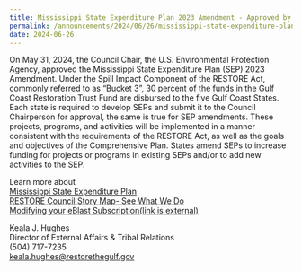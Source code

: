 ```yaml
---
title: Mississippi State Expenditure Plan 2023 Amendment - Approved by RESTORE Council Chair
permalink: /announcements/2024/06/26/mississippi-state-expenditure-plan-2023-amendment-approved-restore-council-0/
date: 2024-06-26
---
```


On May 31, 2024, the Council Chair, the U.S. Environmental Protection Agency, approved the Mississippi State Expenditure Plan (SEP) 2023 Amendment. Under the Spill Impact Component of the RESTORE Act, commonly referred to as “Bucket 3”, 30 percent of the funds in the Gulf Coast Restoration Trust Fund are disbursed to the five Gulf Coast States. Each state is required to develop SEPs and submit it to the Council Chairperson for approval, the same is true for SEP amendments. These projects, programs, and activities will be implemented in a manner consistent with the requirements of the RESTORE Act, as well as the goals and objectives of the Comprehensive Plan. States amend SEPs to increase funding for projects or programs in existing SEPs and/or to add new activities to the SEP.

Learn more about  
[Mississippi State Expenditure Plan](/spill-impact-component/mississippi)  
[RESTORE Council Story Map- See What We Do](https://restorethegulf.maps.arcgis.com/apps/MapSeries/index.html?appid=fc84cd0bac7540839a43b56936a529ca)  
[Modifying your eBlast Subscription(link is external)](https://gcc02.safelinks.protection.outlook.com/?url=https%3A%2F%2Fwww.restorethegulf.gov%2Fapps%2Feblast%2FModifyInformation.aspx&data=05%7C02%7Celwilson%40contractor.usgs.gov%7Cd7910749e07942ad423508dc8642b6ee%7C0693b5ba4b184d7b9341f32f400a5494%7C0%7C0%7C638532868292802034%7CUnknown%7CTWFpbGZsb3d8eyJWIjoiMC4wLjAwMDAiLCJQIjoiV2luMzIiLCJBTiI6Ik1haWwiLCJXVCI6Mn0%3D%7C0%7C%7C%7C&sdata=dinCx9AGUW5ax1o0ylzFAXOWBiNH4%2Fhb0w0H7rUeDPM%3D&reserved=0)

Keala J. Hughes  
Director of External Affairs & Tribal Relations    
(504) 717-7235  
[keala.hughes@restorethegulf.gov](mailto:keala.hughes@restorethegulf.gov)
